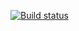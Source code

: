 [![Build status](https://ci.appveyor.com/api/projects/status/9mpeeg7ogh4x7af5/branch/main?svg=true)](https://ci.appveyor.com/project/msAleks48516/test-api-ci-swpgg/branch/main)
